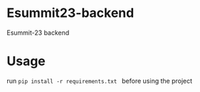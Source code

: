 # Esummit23-backend
Esummit-23 backend 

# Usage
run ```pip install -r requirements.txt ``` before using the project